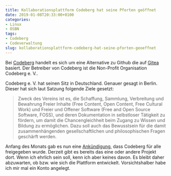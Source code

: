 ```yaml
---
title: Kollaborationsplattform Codeberg hat seine Pforten geöffnet
date: 2019-01-08T20:33:00+0100
categories:
- Linux
- OSBN
tags:
- Codeberg
- Codeverwaltung
slug: kollaborationsplattform-codeberg-hat-seine-pforten-geoeffnet
---
```

Bei [Codeberg](https://codeberg.org) handelt es sich um eine Alternative zu Github die auf [Gitea](https://gitea.io) basiert. Der Betreiber von Codeberg ist die Non-Profit Organisation Codeberg e. V..

Codeberg e. V. hat seinen Sitz in Deutschland. Genauer gesagt in Berlin. Dieser hat sich laut Satzung folgende Ziele gesetzt:

>Zweck des Vereins ist es, die Schaffung, Sammlung, Verbreitung und Bewahrung Freier Inhalte (Free Content, Open Content, Free Cultural Work) und Freier und Offener Software (Free and Open Source Software, FOSS), und deren Dokumentation in selbstloser Tätigkeit zu fördern, um damit die Chancengleichheit beim Zugang zu Wissen und Bildung zu ermöglichen. Dazu soll auch das Bewusstsein für die damit zusammenhängenden gesellschaftlichen und philosophischen Fragen geschärft werden.

Anfang des Monats gab es nun eine [Ankündigung](https://blog.codeberg.org/codebergorg-launched.html), dass Codeberg für alle freigegeben wurde. Derzeit gibt es bereits das eine oder andere Projekt dort. Wenn ich ehrlich sein soll, kenn ich aber keines davon. Es bleibt daher abzuwarten, ob bzw. wie sich die Plattform entwickelt. Vorsichtshalber habe ich mir mal ein Konto angelegt.
